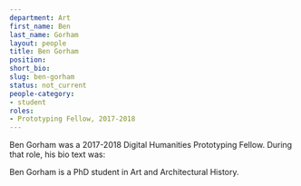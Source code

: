 ```yaml
---
department: Art
first_name: Ben
last_name: Gorham
layout: people
title: Ben Gorham
position:
short_bio:
slug: ben-gorham
status: not_current
people-category:
- student
roles:
- Prototyping Fellow, 2017-2018
---
```

Ben Gorham was a 2017-2018 Digital Humanities Prototyping Fellow. During that role, his bio text was:

Ben Gorham is a PhD student in Art and Architectural History.
